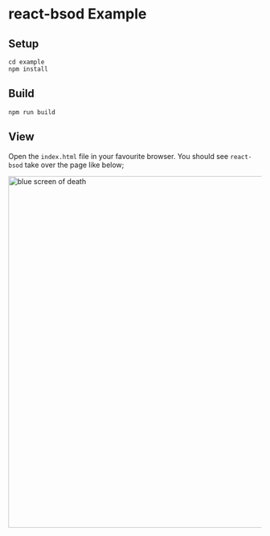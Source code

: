 # react-bsod Example

## Setup

```
cd example
npm install
```

## Build

```
npm run build
```

## View

Open the `index.html` file in your favourite browser. You should see
`react-bsod` take over the page like below;

<img src="http://i.imgur.com/C5YMxXE.png" alt="blue screen of death" width="700" />
